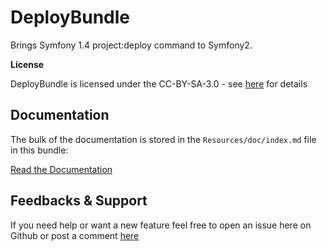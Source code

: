 DeployBundle
=================

Brings Symfony 1.4 project:deploy command to Symfony2.

**License**

DeployBundle is licensed under the CC-BY-SA-3.0 - see [here](http://www.spdx.org/licenses/CC-BY-SA-3.0) for details

Documentation
-------------

The bulk of the documentation is stored in the `Resources/doc/index.md` file in this bundle:

[Read the Documentation](https://github.com/hpatoio/DeployBundle/blob/master/Resources/doc/index.md)

Feedbacks & Support
-------------
If you need help or want a new feature feel free to open an issue here on Github or post a comment [here](http://www.iliveinperego.com/2012/03/symfony2-deploy-like-symfony-1-4/)